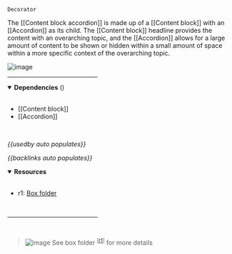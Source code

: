 `Decorator` <!-- category start --><!-- category end -->

The [[Content block accordion]] is made up of a [[Content block]] with an [[Accordion]] as its child. The [[Content block]] headline provides the content with an overarching topic, and the [[Accordion]] allows for a large amount of content to be shown or hidden within a small amount of space within a more specific context of the overarching topic.

![image](https://user-images.githubusercontent.com/3793636/119144701-8a727f00-ba0e-11eb-8991-c12a7f182215.png)

<hr width="40%" />

<!-- toc start open="true" depthStart="3" depthEnd="5" --><!-- toc end -->

<details open="true">
  <summary><strong>Dependencies</strong> (<!-- dependencyCount start --><!-- dependencyCount end -->)</summary><br />

- [[Content block]]
- [[Accordion]]

<br />
</details>

<!-- usedby start open="true" -->
*{{usedby auto populates}}*
<!-- usedby end -->

<!-- backlinks start open="true" -->
*{{backlinks auto populates}}*
<!-- backlinks end -->

<a name="resources"></a>
<details open="true">
  <summary><strong>Resources</strong></summary><br />

- r1: [Box folder](https://ibm.ent.box.com/folder/119674330757)

<br />
</details>

<hr width="40%" />

<br />

> ![image](https://user-images.githubusercontent.com/3793636/117873919-f6faba80-b265-11eb-81a5-039bdcd822e8.png)  See box folder <sup>[[r1](#resources)]</sup> for more details